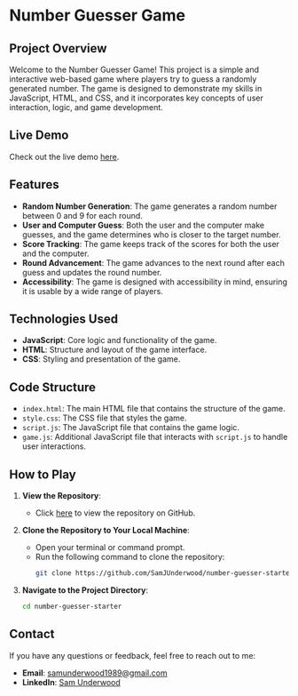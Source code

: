 # Number Guesser Game

## Project Overview

Welcome to the Number Guesser Game! This project is a simple and interactive web-based game where players try to guess a randomly generated number. The game is designed to demonstrate my skills in JavaScript, HTML, and CSS, and it incorporates key concepts of user interaction, logic, and game development.

## Live Demo

Check out the live demo <a href="https://SamJUnderwood.github.io/number-guesser-starter/" target="_blank">here</a>.

## Features

- **Random Number Generation**: The game generates a random number between 0 and 9 for each round.
- **User and Computer Guess**: Both the user and the computer make guesses, and the game determines who is closer to the target number.
- **Score Tracking**: The game keeps track of the scores for both the user and the computer.
- **Round Advancement**: The game advances to the next round after each guess and updates the round number.
- **Accessibility**: The game is designed with accessibility in mind, ensuring it is usable by a wide range of players.

## Technologies Used

- **JavaScript**: Core logic and functionality of the game.
- **HTML**: Structure and layout of the game interface.
- **CSS**: Styling and presentation of the game.

## Code Structure

- `index.html`: The main HTML file that contains the structure of the game.
- `style.css`: The CSS file that styles the game.
- `script.js`: The JavaScript file that contains the game logic.
- `game.js`: Additional JavaScript file that interacts with `script.js` to handle user interactions.

## How to Play

1. **View the Repository**:
   - Click [here](https://github.com/SamJUnderwood/number-guesser-starter) to view the repository on GitHub.

2. **Clone the Repository to Your Local Machine**:
   - Open your terminal or command prompt.
   - Run the following command to clone the repository:
     ```bash
     git clone https://github.com/SamJUnderwood/number-guesser-starter.git
     ```

3. **Navigate to the Project Directory**:
   ```bash
   cd number-guesser-starter

## Contact

If you have any questions or feedback, feel free to reach out to me:

- **Email**: [samunderwood1989@gmail.com](mailto:samunderwood1989@gmail.com)
- **LinkedIn**: [Sam Underwood](https://www.linkedin.com/in/sam-underwood-6448452b5)
